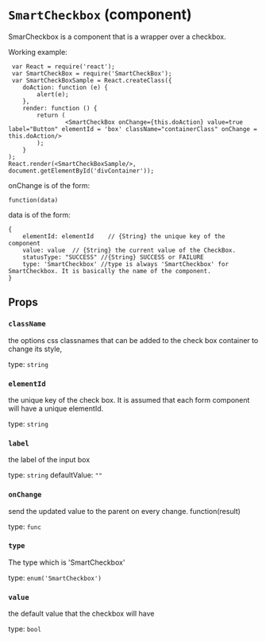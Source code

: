`SmartCheckbox` (component)
===========================

SmarCheckbox is a component that is a wrapper over a checkbox.

Working example:
```
 var React = require('react');
 var SmartCheckBox = require('SmartCheckBox');
 var SmartCheckBoxSample = React.createClass({
	doAction: function (e) {
		alert(e);
	},
	render: function () {
		return (
				<SmartCheckBox onChange={this.doAction} value=true label="Button" elementId = 'box' className="containerClass" onChange = this.doAction/>
		);
	}
);
React.render(<SmartCheckBoxSample/>, document.getElementById('divContainer'));
```

onChange is of the form:
```
function(data)
```
data is of the form:
```
{
	elementId: elementId    // {String} the unique key of the component
	value: value  // {String} the current value of the CheckBox.
	statusType: "SUCCESS" //{String} SUCCESS or FAILURE
	type: 'SmartCheckbox' //type is always 'SmartCheckbox' for SmartCheckbox. It is basically the name of the component.
}
```

Props
-----

### `className`

the options css classnames that can be added to the check box container to change its style,

type: `string`


### `elementId`

the unique key of the check box. It is assumed that each form component will have a unique elementId.

type: `string`


### `label`

the label of the input box

type: `string`
defaultValue: `""`


### `onChange`

send the updated value to the parent on every change. function(result)

type: `func`


### `type`

The type which is 'SmartCheckbox'

type: `enum('SmartCheckbox')`


### `value`

the default value that the checkbox will have

type: `bool`

